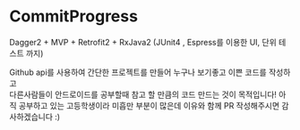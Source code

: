 # CommitProgress

Dagger2 + MVP + Retrofit2 + RxJava2 (JUnit4 , Espress를 이용한 UI, 단위 테스트 까지)

Github api를 사용하여 간단한 프로젝트를 만들어 누구나 보기좋고 이쁜 코드를 작성하고   
다른사람들이 안드로이드를 공부할때 참고 할 만큼의 코드 만드는 것이 목적입니다!
아직 공부하고 있는 고등학생이라 미흡만 부분이 많은데 이유와 함께 PR 작성해주시면 감사하겠습니다 :)
